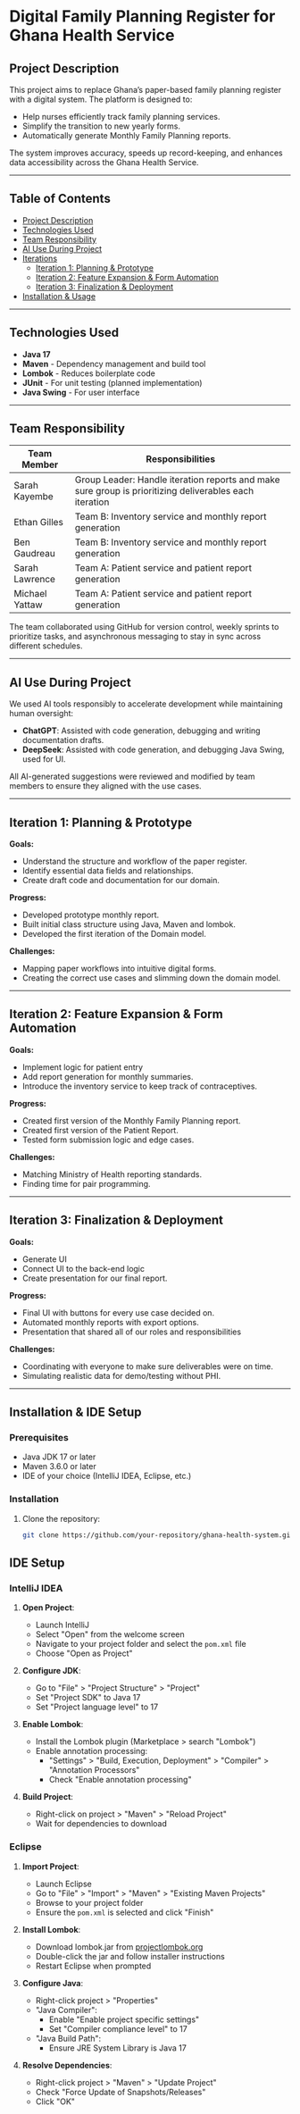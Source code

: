 # Digital Family Planning Register for Ghana Health Service

## Project Description

This project aims to replace Ghana’s paper-based family planning register with a digital system. The platform is designed to:

- Help nurses efficiently track family planning services.
- Simplify the transition to new yearly forms.
- Automatically generate Monthly Family Planning reports.

The system improves accuracy, speeds up record-keeping, and enhances data accessibility across the Ghana Health Service.

---

## Table of Contents

- [Project Description](#-project-description)
- [Technologies Used](#-technologies-used)
- [Team Responsibility](#-team-responsibility)
- [AI Use During Project](#-ai-use-during-project)
- [Iterations](#-iterations)
  - [Iteration 1: Planning & Prototype](#-iteration-1-planning--prototype)
  - [Iteration 2: Feature Expansion & Form Automation](#-iteration-2-feature-expansion--form-automation)
  - [Iteration 3: Finalization & Deployment](#-iteration-3-finalization--deployment)
- [Installation & Usage](#-installation--usage)

---

## Technologies Used

- **Java 17**
- **Maven** - Dependency management and build tool
- **Lombok** - Reduces boilerplate code
- **JUnit** - For unit testing (planned implementation)
- **Java Swing** - For user interface

---

## Team Responsibility

| Team Member      | Responsibilities                                         |
|------------------|----------------------------------------------------------|
| Sarah Kayembe    | Group Leader: Handle iteration reports and make sure group is prioritizing deliverables each iteration |
| Ethan Gilles     | Team B: Inventory service and monthly report generation  |
| Ben Gaudreau     | Team B: Inventory service and monthly report generation  |
| Sarah Lawrence   | Team A: Patient service and patient report generation    |
| Michael Yattaw   | Team A: Patient service and patient report generation    |

The team collaborated using GitHub for version control, weekly sprints to prioritize tasks, and asynchronous messaging to stay in sync across different schedules.

---

## AI Use During Project

We used AI tools responsibly to accelerate development while maintaining human oversight:

- **ChatGPT**: Assisted with code generation, debugging and writing documentation drafts.
- **DeepSeek**: Assisted with code generation, and debugging Java Swing, used for UI.

All AI-generated suggestions were reviewed and modified by team members to ensure they aligned with the use cases.

---

## Iteration 1: Planning & Prototype

**Goals:**
- Understand the structure and workflow of the paper register.
- Identify essential data fields and relationships.
- Create draft code and documentation for our domain.

**Progress:**
- Developed prototype monthly report.
- Built initial class structure using Java, Maven and lombok.
- Developed the first iteration of the Domain model.

**Challenges:**
- Mapping paper workflows into intuitive digital forms.
- Creating the correct use cases and slimming down the domain model.

---

## Iteration 2: Feature Expansion & Form Automation

**Goals:**
- Implement logic for patient entry
- Add report generation for monthly summaries.
- Introduce the inventory service to keep track of contraceptives.

**Progress:**
- Created first version of the Monthly Family Planning report.
- Created first version of the Patient Report.
- Tested form submission logic and edge cases.

**Challenges:**
- Matching Ministry of Health reporting standards.
- Finding time for pair programming.

---

## Iteration 3: Finalization & Deployment

**Goals:**
- Generate UI
- Connect UI to the back-end logic
- Create presentation for our final report.

**Progress:**
- Final UI with buttons for every use case decided on.
- Automated monthly reports with export options.
- Presentation that shared all of our roles and responsibilities

**Challenges:**
- Coordinating with everyone to make sure deliverables were on time.
- Simulating realistic data for demo/testing without PHI.

---

## Installation & IDE Setup

### Prerequisites

- Java JDK 17 or later
- Maven 3.6.0 or later
- IDE of your choice (IntelliJ IDEA, Eclipse, etc.)

### Installation

1. Clone the repository:
   ```bash
   git clone https://github.com/your-repository/ghana-health-system.git

## IDE Setup

### IntelliJ IDEA
1. **Open Project**:
   - Launch IntelliJ
   - Select "Open" from the welcome screen
   - Navigate to your project folder and select the `pom.xml` file
   - Choose "Open as Project"

2. **Configure JDK**:
   - Go to "File" > "Project Structure" > "Project"
   - Set "Project SDK" to Java 17
   - Set "Project language level" to 17

3. **Enable Lombok**:
   - Install the Lombok plugin (Marketplace > search "Lombok")
   - Enable annotation processing:
      - "Settings" > "Build, Execution, Deployment" > "Compiler" > "Annotation Processors"
      - Check "Enable annotation processing"

4. **Build Project**:
   - Right-click on project > "Maven" > "Reload Project"
   - Wait for dependencies to download

### Eclipse
1. **Import Project**:
   - Launch Eclipse
   - Go to "File" > "Import" > "Maven" > "Existing Maven Projects"
   - Browse to your project folder
   - Ensure the `pom.xml` is selected and click "Finish"

2. **Install Lombok**:
   - Download lombok.jar from [projectlombok.org](https://projectlombok.org/download)
   - Double-click the jar and follow installer instructions
   - Restart Eclipse when prompted

3. **Configure Java**:
   - Right-click project > "Properties"
   - "Java Compiler":
      - Enable "Enable project specific settings"
      - Set "Compiler compliance level" to 17
   - "Java Build Path":
      - Ensure JRE System Library is Java 17

4. **Resolve Dependencies**:
   - Right-click project > "Maven" > "Update Project"
   - Check "Force Update of Snapshots/Releases"
   - Click "OK"


